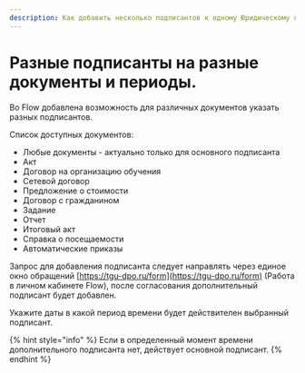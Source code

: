 ```yaml
---
description: Как добавить несколько подписантов к одному Юридическому лицу?
---
```


# Разные подписанты на разные документы и периоды.

Во Flow добавлена возможность  для различных документов указать разных подписантов.

Список доступных документов:

* Любые документы - актуально только для основного подписанта
* Акт
* Договор на организацию обучения
* Сетевой договор
* Предложение о стоимости
* Договор с гражданином
* Задание
* Отчет
* Итоговый акт
* Справка о посещаемости
* Автоматические приказы

Запрос для добавления подписанта следует направлять через единое окно обращений [https://tgu-dpo.ru/form](https://tgu-dpo.ru/form) (Работа в личном кабинете Flow), после согласования дополнительный подписант будет добавлен.&#x20;

Укажите даты в какой период времени будет действителен выбранный подписант.

{% hint style="info" %}
&#x20;Если в определенный момент времени дополнительного подписанта нет, действует основной подписант.
{% endhint %}
